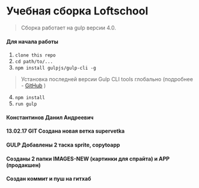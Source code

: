 # Учебная сборка Loftschool

> Сборка работает на gulp версии 4.0. 

#### Для начала работы

1. ```clone this repo```
2. ```cd path/to/...```
3. ```npm install gulpjs/gulp-cli -g```  
> Установка последней версии Gulp CLI tools глобально (подробнее - [GitHub](https://github.com/gulpjs/gulp/blob/4.0/docs/getting-started.md) )

4. ```npm install```
6. ```run gulp``` 









#### Константинов Данил Андреевич

#### 13.02.17 GIT Создана новая ветка supervetka
#### GULP Добавлены 2 таска sprite, copytoapp 
#### Созданы 2 папки IMAGES-NEW (картинки для спрайта) и APP (продакшен)
#### Создан коммит и пуш на гитхаб